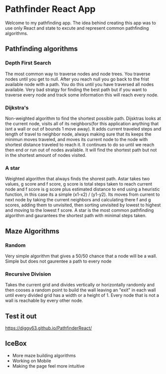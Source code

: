 # Pathfinder React App

Welcome to my pathfinding app. The idea behind creating this app was to use only React and state to excute and represent common pathfinding algorithms.

## Pathfinding algorithms

### Depth First Search

The most common way to traverse nodes and node trees. You traverse nodes until you get to null. After you reach null you go back to the frist available node with a path. You do this until you have traversed all nodes available. Very bad stratgy for finding the best path but if you want to traverse every node and track some information this will reach every node. 

### Dijkstra's

Non-weighted algorithm to find the shortest possible path. Dijsktras looks at the current node, visits all of its neighbors(for this application anything that isnt a wall or out of bounds 1 move away). It adds current traveled steps and length of travel to neighbor node, always making sure that its keeps the minimun moves traveled, and moves its current node to the node with shortest distance traveled to reach it. It continues to do so until we reach then end or run out of nodes available. It will find the shortest path but not in the shortest amount of nodes visited.

### A star

Weighted algorithm that always finds the shorest path. Astar takes two values, g score and f score, g score is total steps taken to reach current node and f score is g score plus estimated distance to end using a heuristic function, in this case its a simple (x1-x2) / (y1-y2). Its moves from current to next node by taking the current neighbors and calculating there f and g scores, adding them to unvisited, then sorting unvisited by lowest to highest and moving to the lowest f score. A star is the most common pathfinding algorithm and gaurantees the shortest path with minimal steps taken.

## Maze Algorithms

### Random

Very simple algorithm that gives a 50/50 chance that a node will be a wall. Simple but does not gaurentee a path to every node

### Recursive Division

Takes the current grid and divides vertically or horizontally randomly and then cooses a random point to build the wall leaving an "exit" in each wall until every divided grid has a width or a height of 1. Every node that is not a wall is reachable by every other node.

## Test it out

https://diggy63.github.io/PathfinderReact/

## IceBox

- More maze building algorithms
- Working on Mobile
- Making the page feel more intuitive

